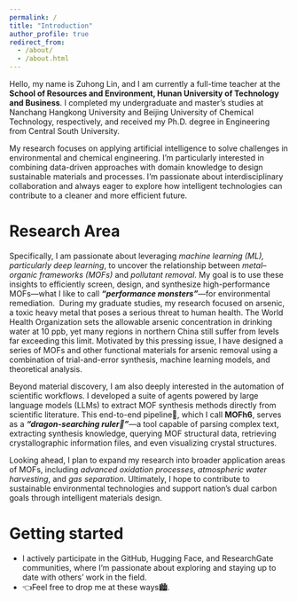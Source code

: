 ```yaml
---
permalink: /
title: "Introduction"
author_profile: true
redirect_from: 
  - /about/
  - /about.html
---
```


Hello, my name is Zuhong Lin, and I am currently a full-time teacher at the **School of Resources and Environment, Hunan University of Technology and Business**. I completed my undergraduate and master’s studies at Nanchang Hangkong University and Beijing University of Chemical Technology, respectively, and received my Ph.D. degree in Engineering from Central South University.

My research focuses on applying artificial intelligence to solve challenges in environmental and chemical engineering. I’m particularly interested in combining data-driven approaches with domain knowledge to design sustainable materials and processes. I’m passionate about interdisciplinary collaboration and always eager to explore how intelligent technologies can contribute to a cleaner and more efficient future.

Research Area
======
Specifically, I am passionate about leveraging *machine learning (ML), particularly deep learning*, to uncover the relationship between *metal–organic frameworks (MOFs)* and *pollutant removal*. My goal is to use these insights to efficiently screen, design, and synthesize high-performance MOFs—what I like to call ***“performance monsters”***—for environmental remediation.
﻿
During my graduate studies, my research focused on arsenic, a toxic heavy metal that poses a serious threat to human health. The World Health Organization sets the allowable arsenic concentration in drinking water at 10 ppb, yet many regions in northern China still suffer from levels far exceeding this limit. Motivated by this pressing issue, I have designed a series of MOFs and other functional materials for arsenic removal using a combination of trial-and-error synthesis, machine learning models, and theoretical analysis.

Beyond material discovery, I am also deeply interested in the automation of scientific workflows. I developed a suite of agents powered by large language models (LLMs) to extract MOF synthesis methods directly from scientific literature. This end-to-end pipeline🤖, which I call **MOFh6**, serves as a ***“dragon-searching ruler📏”***—a tool capable of parsing complex text, extracting synthesis knowledge, querying MOF structural data, retrieving crystallographic information files, and even visualizing crystal structures.

Looking ahead, I plan to expand my research into broader application areas of MOFs, including *advanced oxidation processes*, *atmospheric water harvesting*, and *gas separation*. Ultimately, I hope to contribute to sustainable environmental technologies and support nation’s dual carbon goals through intelligent materials design.

Getting started
======
- I actively participate in the GitHub, Hugging Face, and ResearchGate communities, where I’m passionate about exploring and staying up to date with others’ work in the field.
- 👈Feel free to drop me at these ways🏙️.


